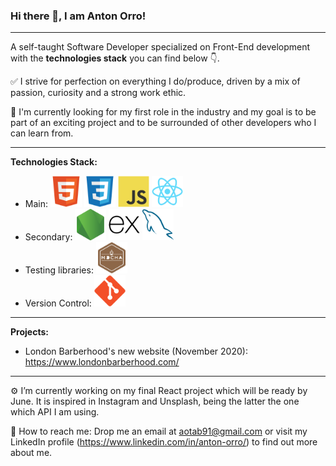 ### Hi there 👋, I am Anton Orro!

---

A self-taught Software Developer specialized on Front-End development with the **technologies stack** you can find below 👇.

✅ I strive for perfection on everything I do/produce, driven by a mix of passion, curiosity and a strong work ethic.

🚀 I'm currently looking for my first role in the industry and my goal is to be part of an exciting project and to be surrounded of other developers who I can learn from.

---

**Technologies Stack:**

 - Main: <img src='https://github.com/devicons/devicon/blob/master/icons/html5/html5-original.svg' alt='html5 logo' width='50' height='50' /> <img src='https://github.com/devicons/devicon/blob/master/icons/css3/css3-original.svg' alt='css3 logo' width='50' height='50' /> <img src='https://github.com/devicons/devicon/blob/master/icons/javascript/javascript-original.svg' alt='javascript logo' width='50' height='50' /> <img src= 'https://github.com/devicons/devicon/blob/master/icons/react/react-original.svg' alt='react logo' width='50' height='50' />
 - Secondary: <img src='https://github.com/devicons/devicon/blob/master/icons/nodejs/nodejs-original.svg' alt='node logo' width='50' height='50' /> <img src='https://github.com/devicons/devicon/blob/master/icons/express/express-original.svg' alt='express logo' width='50' height='50' /> <img src='https://github.com/devicons/devicon/blob/master/icons/mysql/mysql-original.svg' alt='mysql logo' width='50' height='50' />
 - Testing libraries: <img src='https://github.com/devicons/devicon/blob/master/icons/mocha/mocha-plain.svg' alt='mocha logo' width='50' height='50' />
 - Version Control: <img src='https://github.com/devicons/devicon/blob/master/icons/git/git-original.svg' alt='git logo' width='50' height='50' />

---

**Projects:**

 - London Barberhood's new website (November 2020): https://www.londonbarberhood.com/

---

⚙️ I’m currently working on my final React project which will be ready by June. It is inspired in Instagram and Unsplash, being the latter the one which API I am using.

📩 How to reach me: Drop me an email at aotab91@gmail.com or visit my LinkedIn profile (https://www.linkedin.com/in/anton-orro/) to find out more about me.
